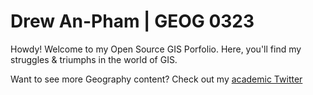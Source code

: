 # Drew An-Pham | GEOG 0323
Howdy! Welcome to my Open Source GIS Porfolio. Here, you'll find my struggles & triumphs in the world of GIS.

Want to see more Geography content? Check out my [academic Twitter](https://twitter.com/daptx) 
